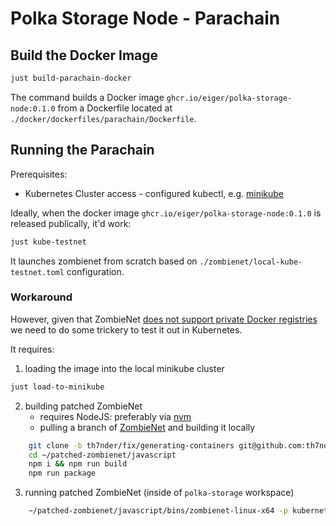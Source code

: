 # Polka Storage Node - Parachain

## Build the Docker Image

```bash
just build-parachain-docker
```

The command builds a Docker image `ghcr.io/eiger/polka-storage-node:0.1.0` from a Dockerfile located at `./docker/dockerfiles/parachain/Dockerfile`.

## Running the Parachain

Prerequisites:
- Kubernetes Cluster access - configured kubectl, e.g. [minikube](https://minikube.sigs.k8s.io/docs/start/)


Ideally, when the docker image `ghcr.io/eiger/polka-storage-node:0.1.0` is released publically, it'd work:

```bash
just kube-testnet
```
It launches zombienet from scratch based on `./zombienet/local-kube-testnet.toml` configuration.

### Workaround

However, given that ZombieNet [does not support private Docker registries](https://github.com/paritytech/zombienet/issues/1829) we need to do some trickery to test it out in Kubernetes.

It requires:
1. loading the image into the local minikube cluster
```bash
just load-to-minikube
```
2. building patched ZombieNet
    - requires NodeJS: preferably via [nvm](https://nodejs.org/en/download/package-manager)
    - pulling a branch of [ZombieNet](https://github.com/paritytech/zombienet/pull/1830) and building it locally
```bash
    git clone -b th7nder/fix/generating-containers git@github.com:th7nder/zombienet.git ~/patched-zombienet
    cd ~/patched-zombienet/javascript
    npm i && npm run build
    npm run package
```
3. running patched ZombieNet (inside of `polka-storage` workspace)
```bash
    ~/patched-zombienet/javascript/bins/zombienet-linux-x64 -p kubernetes spawn zombienet/local-kube-testnet.toml
```
